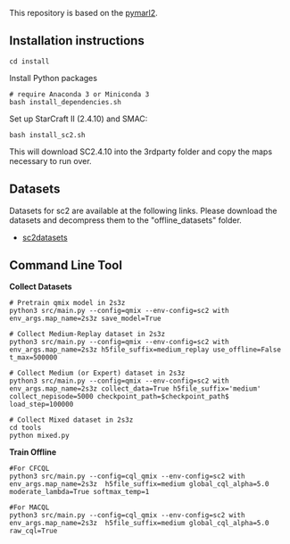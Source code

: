This repository is based on the [pymarl2](https://github.com/hijkzzz/pymarl2).

## Installation instructions

```shell
cd install
```

Install Python packages

```shell
# require Anaconda 3 or Miniconda 3
bash install_dependencies.sh
```

Set up StarCraft II (2.4.10) and SMAC:

```shell
bash install_sc2.sh
```

This will download SC2.4.10 into the 3rdparty folder and copy the maps necessary to run over.

## Datasets

Datasets for sc2 are available at the following links. Please download the datasets and decompress them to the "offline_datasets" folder.

- [sc2datasets](https://drive.google.com/file/d/1nIRwMrbIy6oJuuIM0okVm6DzDaWpNIqJ/view?usp=share_link)

## Command Line Tool

**Collect Datasets**

```shell
# Pretrain qmix model in 2s3z
python3 src/main.py --config=qmix --env-config=sc2 with env_args.map_name=2s3z save_model=True
```

```shell
# Collect Medium-Replay dataset in 2s3z
python3 src/main.py --config=qmix --env-config=sc2 with env_args.map_name=2s3z h5file_suffix=medium_replay use_offline=False t_max=500000 
```

```shell
# Collect Medium (or Expert) dataset in 2s3z
python3 src/main.py --config=qmix --env-config=sc2 with env_args.map_name=2s3z collect_data=True h5file_suffix='medium' collect_nepisode=5000 checkpoint_path=$checkpoint_path$ load_step=100000
```

```shell
# Collect Mixed dataset in 2s3z
cd tools
python mixed.py
```

**Train Offline**

```shell
#For CFCQL
python3 src/main.py --config=cql_qmix --env-config=sc2 with env_args.map_name=2s3z  h5file_suffix=medium global_cql_alpha=5.0  moderate_lambda=True softmax_temp=1
```

```shell
#For MACQL
python3 src/main.py --config=cql_qmix --env-config=sc2 with env_args.map_name=2s3z  h5file_suffix=medium global_cql_alpha=5.0  raw_cql=True
```
